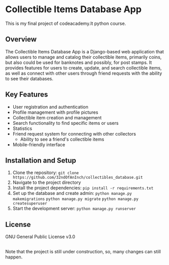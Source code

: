 # Collectible Items Database App
This is my final project of codeacademy.lt python course.
## Overview
The Collectible Items Database App is a Django-based web application that allows users to manage and catalog their collectible items, primarily coins, but also could be used for banknotes and possibly, for post stamps. It provides features for users to create, update, and search collectible items, as well as connect with other users through friend requests with the ability to see their databases.
## Key Features
* User registration and authentication
* Profile management with profile pictures
* Collectible item creation and management
* Search functionality to find specific items or users
* Statistics
* Friend request system for connecting with other collectors
  * Ability to see a friend's collectible items
* Mobile-friendly interface
## Installation and Setup
1. Clone the repository: 
`git clone https://github.com/32ndOfAnInch/collectibles_database.git`
2. Navigate to the project directory
3. Install the project dependencies: 
`pip install -r requirements.txt`
4. Set up the database and create admin:
`python manage.py makemigrations`
`python manage.py migrate`
`python manage.py createsuperuser`
5. Start the development server:
`python manage.py runserver`
## License
GNU General Public License v3.0
##
Note that the project is still under construction, so, many changes can still happen.
